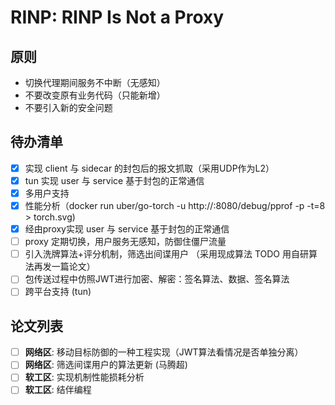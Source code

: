 # RINP: RINP Is Not a Proxy

## 原则

- 切换代理期间服务不中断（无感知）
- 不要改变原有业务代码（只能新增）
- 不要引入新的安全问题

## 待办清单

- [x] 实现 client 与 sidecar 的封包后的报文抓取（采用UDP作为L2）
- [x] tun 实现 user 与 service 基于封包的正常通信
- [x] 多用户支持
- [x] 性能分析（docker run uber/go-torch -u http://<ip>:8080/debug/pprof -p -t=8 > torch.svg)
- [x] 经由proxy实现 user 与 service 基于封包的正常通信
- [ ] proxy 定期切换，用户服务无感知，防御住僵尸流量
- [ ] 引入洗牌算法+评分机制，筛选出间谍用户 （采用现成算法    TODO 用自研算法再发一篇论文）
- [ ] 包传送过程中仿照JWT进行加密、解密：签名算法、数据、签名算法
- [ ] 跨平台支持 (tun)

## 论文列表

- [ ] **网络区**: 移动目标防御的一种工程实现（JWT算法看情况是否单独分离）
- [ ] **网络区**: 筛选间谍用户的算法更新 (马腾超)
- [ ] **软工区**: 实现机制性能损耗分析
- [ ] **软工区**: 结伴编程
